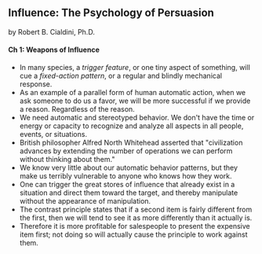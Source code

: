 ## Influence: The Psychology of Persuasion

by Robert B. Cialdini, Ph.D.

#### Ch 1: Weapons of Influence

* In many species, a *trigger feature*, or one tiny aspect of something, will cue a *fixed-action pattern*, or a regular and blindly mechanical response.
* As an example of a parallel form of human automatic action, when we ask someone to do us a favor, we will be more successful if we provide a reason. Regardless of the reason.
* We need automatic and stereotyped behavior. We don't have the time or energy or capacity to recognize and analyze all aspects in all people, events, or situations.
* British philosopher Alfred North Whitehead asserted that "civilization advances by extending the number of operations we can perform without thinking about them."
* We know very little about our automatic behavior patterns, but they make us terribly vulnerable to anyone who knows how they work.
* One can trigger the great stores of influence that already exist in a situation and direct them toward the target, and thereby manipulate without the appearance of manipulation.
* The contrast principle states that if a second item is fairly different from the first, then we will tend to see it as more differently than it actually is.
* Therefore it is more profitable for salespeople to present the expensive item first; not doing so will actually cause the principle to work against them.
